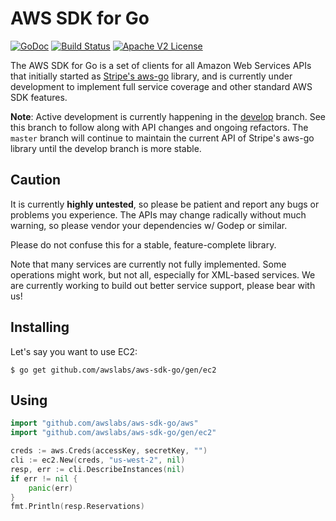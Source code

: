 # AWS SDK for Go

[![GoDoc](http://img.shields.io/badge/godoc-reference-blue.svg)](http://godoc.org/github.com/awslabs/aws-sdk-go)
[![Build Status](https://img.shields.io/travis/awslabs/aws-sdk-go.svg)](https://travis-ci.org/awslabs/aws-sdk-go)
[![Apache V2 License](http://img.shields.io/badge/license-Apache%20V2-blue.svg)](https://github.com/awslabs/aws-sdk-go/blob/master/LICENSE)

The AWS SDK for Go is a set of clients for all Amazon Web Services APIs
that initially started as
[Stripe's aws-go](https://github.com/awslabs/aws-sdk-go/tree/50f5f12927d77de6ec71a7473fe1f1081734d908)
library, and is currently under development to implement full
service coverage and other standard AWS SDK features.

**Note**: Active development is currently happening in the
[develop](https://github.com/awslabs/aws-sdk-go/tree/develop) branch.
See this branch to follow along with API changes and ongoing refactors.
The `master` branch will continue to maintain the current API of
Stripe's aws-go library until the develop branch is more stable.

## Caution

It is currently **highly untested**, so please be patient and report any
bugs or problems you experience. The APIs may change radically without
much warning, so please vendor your dependencies w/ Godep or similar.

Please do not confuse this for a stable, feature-complete library.

Note that many services are currently not fully implemented. Some operations
might work, but not all, especially for XML-based services. We are currently
working to build out better service support, please bear with us!

## Installing

Let's say you want to use EC2:

    $ go get github.com/awslabs/aws-sdk-go/gen/ec2

## Using

```go
import "github.com/awslabs/aws-sdk-go/aws"
import "github.com/awslabs/aws-sdk-go/gen/ec2"

creds := aws.Creds(accessKey, secretKey, "")
cli := ec2.New(creds, "us-west-2", nil)
resp, err := cli.DescribeInstances(nil)
if err != nil {
    panic(err)
}
fmt.Println(resp.Reservations)
```
